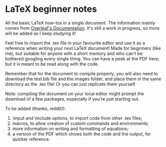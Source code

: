 # LaTeX beginner notes
All the basic LaTeX how-tos in a single document. The information mainly comes from [Overleaf's Documentation](https://www.overleaf.com/learn/latex/Main_Page "Overleaf Documentation"). It's still a work in progress, so more will be added as I keep studying it!

Feel free to import the .tex file in your favourite editor and use it as a reference when writing your next LaTeX document! Made for beginners (like me), but suitable for anyone with a short memory and who can't be bothered googling every single thing. You can have a peek at the PDF here, but it is meant to be read along with the code.

Remember that for the document to compile properly, you will also need to download the test.bib file and the images folder, and place them in the same directory as the .tex file! Or you can just replicate them yourself. 

Note: compiling the document on your local editor might prompt the download of a few packages, especially if you're just starting out.

To be added (thanks, reddit!):
1. \input and \include options, to import code from other .tex files;
2. macros, to allow creation of custom commands and environments;
3. more information on writing and formatting of equations;
4. a version of the PDF which shows both the code and the output, for quicker reference.
